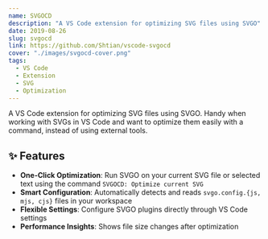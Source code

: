 ```yaml
---
name: SVGOCD
description: "A VS Code extension for optimizing SVG files using SVGO"
date: 2019-08-26
slug: svgocd
link: https://github.com/Shtian/vscode-svgocd
cover: "./images/svgocd-cover.png"
tags:
  - VS Code
  - Extension
  - SVG
  - Optimization
---
```


A VS Code extension for optimizing SVG files using SVGO. Handy when working with SVGs in VS Code and want to optimize them easily with a command, instead of using external tools.

## ✨ Features

- **One-Click Optimization**: Run SVGO on your current SVG file or selected text using the command `SVGOCD: Optimize current SVG`
- **Smart Configuration**: Automatically detects and reads `svgo.config.{js, mjs, cjs}` files in your workspace
- **Flexible Settings**: Configure SVGO plugins directly through VS Code settings
- **Performance Insights**: Shows file size changes after optimization

